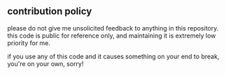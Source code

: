 ## contribution policy

please do not give me unsolicited feedback to anything in this repository. this
code is public for reference only, and maintaining it is extremely low priority
for me.

if you use any of this code and it causes something on your end to break, you're
on your own, sorry!
